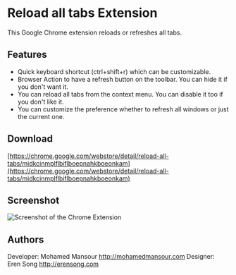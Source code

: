 # Reload all tabs Extension

This Google Chrome extension reloads or refreshes all tabs.

## Features

 - Quick keyboard shortcut (ctrl+shift+r) which can be customizable.
 - Browser Action to have a refresh button on the toolbar. You can hide it if you
   don't want it.
 - You can reload all tabs from the context menu. You can disable it too if you 
   don't like it.
 - You can customize the preference whether to refresh all windows or just the 
   current one.

## Download

[https://chrome.google.com/webstore/detail/reload-all-tabs/midkcinmplflbiflboepnahkboeonkam](https://chrome.google.com/webstore/detail/reload-all-tabs/midkcinmplflbiflboepnahkboeonkam)

## Screenshot

![Screenshot of the Chrome Extension](https://github.com/mohamedmansour/reload-all-tabs-extension/raw/master/screenshot/screenshot.jpg)

## Authors

Developer: Mohamed Mansour http://mohamedmansour.com
Designer: Eren Song http://erensong.com
